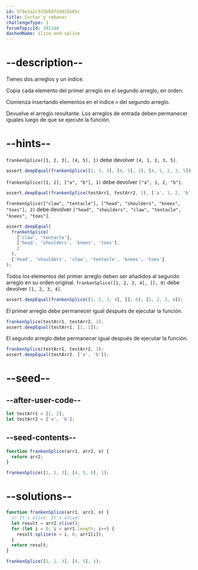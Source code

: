 ```yaml
---
id: 579e2a2c335b9d72dd32e05c
title: Cortar y rebanar
challengeType: 1
forumTopicId: 301148
dashedName: slice-and-splice
---
```


# --description--

Tienes dos arreglos y un índice.

Copia cada elemento del primer arreglo en el segundo arreglo, en orden.

Comienza insertando elementos en el índice `n` del segundo arreglo.

Devuelve el arreglo resultante. Los arreglos de entrada deben permanecer iguales luego de que se ejecute la función.

# --hints--

`frankenSplice([1, 2, 3], [4, 5], 1)` debe devolver `[4, 1, 2, 3, 5]`.

```js
assert.deepEqual(frankenSplice([1, 2, 3], [4, 5], 1), [4, 1, 2, 3, 5]);
```

`frankenSplice([1, 2], ["a", "b"], 1)` debe devolver `["a", 1, 2, "b"]`.

```js
assert.deepEqual(frankenSplice(testArr1, testArr2, 1), ['a', 1, 2, 'b']);
```

`frankenSplice(["claw", "tentacle"], ["head", "shoulders", "knees", "toes"], 2)` debe devolver `["head", "shoulders", "claw", "tentacle", "knees", "toes"]`.

```js
assert.deepEqual(
  frankenSplice(
    ['claw', 'tentacle'],
    ['head', 'shoulders', 'knees', 'toes'],
    2
  ),
  ['head', 'shoulders', 'claw', 'tentacle', 'knees', 'toes']
);
```

Todos los elementos del primer arreglo deben ser añadidos al segundo arreglo en su orden original. `frankenSplice([1, 2, 3, 4], [], 0)` debe devolver `[1, 2, 3, 4]`.

```js
assert.deepEqual(frankenSplice([1, 2, 3, 4], [], 0), [1, 2, 3, 4]);
```

El primer arreglo debe permanecer igual después de ejecutar la función.

```js
frankenSplice(testArr1, testArr2, 1);
assert.deepEqual(testArr1, [1, 2]);
```

El segundo arreglo debe permanecer igual después de ejecutar la función.

```js
frankenSplice(testArr1, testArr2, 1);
assert.deepEqual(testArr2, ['a', 'b']);
```

# --seed--

## --after-user-code--

```js
let testArr1 = [1, 2];
let testArr2 = ['a', 'b'];
```

## --seed-contents--

```js
function frankenSplice(arr1, arr2, n) {
  return arr2;
}

frankenSplice([1, 2, 3], [4, 5, 6], 1);
```

# --solutions--

```js
function frankenSplice(arr1, arr2, n) {
  // It's alive. It's alive!
  let result = arr2.slice();
  for (let i = 0; i < arr1.length; i++) {
    result.splice(n + i, 0, arr1[i]);
  }
  return result;
}

frankenSplice([1, 2, 3], [4, 5], 1);
```

